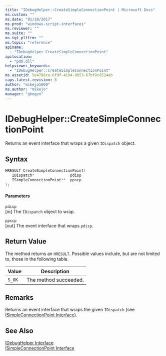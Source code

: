 ```yaml
---
title: "IDebugHelper::CreateSimpleConnectionPoint | Microsoft Docs"
ms.custom: ""
ms.date: "01/18/2017"
ms.prod: "windows-script-interfaces"
ms.reviewer: ""
ms.suite: ""
ms.tgt_pltfrm: ""
ms.topic: "reference"
apiname: 
  - "IDebugHelper.CreateSimpleConnectionPoint"
apilocation: 
  - "pdm.dll"
helpviewer_keywords: 
  - "IDebugHelper::CreateSimpleConnectionPoint"
ms.assetid: 5e4798ce-6f9f-4184-9853-67bf8c8524ab
caps.latest.revision: 8
author: "mikejo5000"
ms.author: "mikejo"
manager: "ghogen"
---
```

# IDebugHelper::CreateSimpleConnectionPoint
Returns an event interface that wraps a given `IDispatch` object.  
  
## Syntax  
  
```cpp
HRESULT CreateSimpleConnectionPoint(  
   IDispatch*                pdisp  
   ISimpleConnectionPoint**  ppscp  
);  
```  
  
#### Parameters  
 `pdisp`  
 [in] The `IDispatch` object to wrap.  
  
 `ppscp`  
 [out] The event interface that wraps `pdisp`.  
  
## Return Value  
 The method returns an `HRESULT`. Possible values include, but are not limited to, those in the following table.  
  
|Value|Description|  
|-----------|-----------------|  
|`S_OK`|The method succeeded.|  
  
## Remarks  
 Returns an event interface that wraps the given `IDispatch` (see [ISimpleConnectionPoint Interface](../../winscript/reference/isimpleconnectionpoint-interface.md)).  
  
## See Also  
 [IDebugHelper Interface](../../winscript/reference/idebughelper-interface.md)   
 [ISimpleConnectionPoint Interface](../../winscript/reference/isimpleconnectionpoint-interface.md)